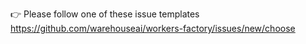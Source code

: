 👉 Please follow one of these issue templates https://github.com/warehouseai/workers-factory/issues/new/choose
